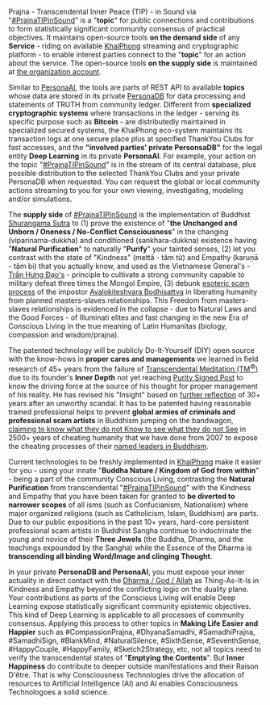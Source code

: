 Prajna - Transcendental Inner Peace (TIP) - in Sound via "<a href="https://blog.khaiphong.io/2017/12/nature-of-things.html#Section_2.1" target="_blank">#PrajnaTIPinSound</a>" is a "<b>topic</b>" for public connections and contributions to form statistically significant community consensus of practical objectives. It maintains open-source tools <b>on the demand side</b> of any <b>Service</b> - riding on available <a href="https://github.com/khaiphong/" target="_blank">KhaiPhong</a> streaming and cryptographic platform - to enable interest parties connect to the "<b>topic</b>" for an action about the service. The open-source tools <b>on the supply side</b> is maintained at <a href="https://github.com/prajnakhaiphong/prajnatipinsound" target="_blank">the organization account</a>.

Similar to <a href="https://github.com/khaiphong/personaai" target="_blank">PersonaAI</a>, the tools are parts of REST API to available <b>topics</b> whose data are stored in its private <a href="https://github.com/khaiphong/personadb" target="_blank">PersonaDB</a> for data processing and statements of TRUTH from community ledger. Different from <b>specialized cryptographic systems</b> where transactions in the ledger - serving its specific purpose such as <b>Bitcoin</b> - are distributedly maintained in specialized secured systems, the KhaiPhong eco-system maintains its transaction logs at one secure place plus at specified ThankYou Clubs for fast accesses, and the <b>"involved parties' private PersonsaDB"</b> for the legal entity <b>Deep Learning</b> in its private <b>PersonaAI</b>. For example, your action on the topic "<a href="https://blog.khaiphong.io/2017/12/nature-of-things.html#Section_2.1" target="_blank">#PrajnaTIPinSound</a>" is in the stream of its central database, plus possible distribution to the selected ThankYou Clubs and your private PersonaDB when requested. You can request the global or local community actions streaming to you for your own viewing, investigating, modeling and/or simulations.

The <b>supply side</b> of <a href="https://github.com/prajnakhaiphong/prajnatipinsound" target="_blank">#PrajnaTIPinSound</a> is the implementation of Buddhist <a href="https://blog.khaiphong.io/2017/12/references.html#D33" target="_blank">Shurangama Sutra</a> to (1) prove the existence of "<b>the Unchanged and Unborn / Oneness / No-Conflict Consciousness</b>" in the changing (viparinama-dukkha) and conditioned (sankhara-dukkna) existence having "<b>Natural Purification</b>" to naturally "<b>Purify</b>" your tainted senses, (2) let you contrast with the state of "Kindness" (mettā - tâm từ) and Empathy (karuṇā - tâm bi) that you actually know, and used as the Vietnamese General's - <a href="https://blog.khaiphong.io/2017/12/references.html#R7.4" target="_blank">Trần Hưng Đạo's</a> - principle to cultivate a strong community capable to military defeat three times the Mongol Empire, (3) debunk <a href="https://blog.khaiphong.io/2017/12/references.html#D19" target="_blank">esoteric scam process</a> of the impostor <a href="https://blog.khaiphong.io/2017/12/glossary.html#AvalokiteshvaraBodhisattva" target="_blank">Avalokiteshvara Bodhisattva</a> in liberating humanity from planned masters-slaves relationships. This Freedom from masters-slaves relationships is evidenced in the collapse - due to Natural Laws and the Good Forces - of Illuminati elites and fast changing in the new Era of Conscious Living in the true meaning of Latin Humanitas (biology, compassion and wisdom/prajna).

The patented technology will be publicly Do-It-Yourself (DIY) open source with the know-hows in <b>proper cares and managements</b> we learned in field research of 45+ years from the failure of <a href="https://blog.khaiphong.io/2017/12/references.html#D54" target="_blank">Transcendental Meditation (TM<sup>&#169;</sup>)</a> due to its founder's <b>Inner Depth</b> not yet reaching <a href="https://blog.khaiphong.io/2017/12/right-inner-peace.html#Section_3" target="_blank">Purity Signed Post</a> to know the driving force at the source of his thought for proper management of his reality. He has revised his "Insight" based on <a href="https://www.youtube.com/watch?v=beJQUNJlilY" target="_blank">further reflection</a> of 30+ years after an unworthy scandal. It has to be patented having reasonable trained professional helps to prevent <b>global armies of criminals and professional scam artists</b> in Buddhism jumping on the bandwagon, <a href="https://blog.khaiphong.io/2017/12/references.html#D19" target="_blank">claiming to know what they do not Know to see what they do not See</a> in 2500+ years of cheating humanity that we have done from 2007 to expose the cheating processes of their <a href="https://blog.khaiphong.io/2017/12/budh-dharma-and-buddhism.html" target="_blank">named leaders in Buddhism</a>.

Current technologies to be freshly implemented in <a href="https://github.com/khaiphong/" target="_blank">KhaiPhong</a> make it easier for you - using your innate "<b>Buddha Nature / Kingdom of God from within</b>" - being a part of the community Conscious Living, contrasting the <b>Natural Purification</b> from transcendental "<a href="https://blog.khaiphong.io/2017/12/nature-of-things.html#Section_2.1" target="_blank">#PrajnaTIPinSound</a>" with the Kindness and Empathy that you have been taken for granted to <b>be diverted to narrower scopes</b> of all isms (such as ‎Confucianism, Nationalism) where major organized religions (such as Catholicism, Islam, Buddhism) are parts. Due to our public expositions in the past 10+ years, hard-core persistent professional scam artists in Buddhist Sangha continue to indoctrinate the young and novice of their <b>Three Jewels</b> (the Buddha, Dharma, and the teachings expounded by the Sangha) while the Essence of the Dharma is <b>transcending all binding Word/Image and clinging Thought</b>.

In your private <b>PersonaDB and PersonaAI</b>, you must expose your inner actuality in direct contact with the <a href="https://blog.khaiphong.io/2017/12/references.html#R6" target="_blank">Dharma / God / Allah</a> as Thing-As-It-Is in Kindness and Empathy beyond the conflicting logic on the duality plane. Your contributions as parts of the Conscious Living will enable Deep Learning expose statistically significant community epistemic objectives. This kind of Deep Learning is applicable to all processes of community consensus. Applying this process to other topics in <b>Making Life Easier and Happier</b> such as #CompassionPrajna, #DhyanaSamadhi, #SamadhiPrajna, #SamadhiSign, #BlankMind, #NaturalSilence, #SixthSense, #SeventhSense, #HappyCouple, #HappyFamily, #Sketch2Strategy, etc, not all topics need to verify the transcendental states of "<b>Emptying the Contents</b>". But <b>Inner Happiness</b> do contribute to deeper outside manifestations and their Raison D'être. That is why Consciousness Technologies drive the allocation of resources to Artificial Intelligence (AI) and AI enables Consciousness Technologoes a solid science.
